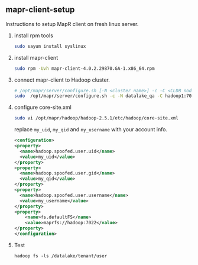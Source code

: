 mapr-client-setup
-----------------

Instructions to setup MapR client on fresh linux server.

1. install rpm tools

    ```bash
    sudo sayum install syslinux
    ```

2. install mapr-client

    ```bash
    sudo rpm -Uvh mapr-client-4.0.2.29870.GA-1.x86_64.rpm
    ```

3. connect mapr-client to Hadoop cluster. 

    ```bash
    # /opt/mapr/server/configure.sh [-N <cluster name>] -c -C <CLDB node>[:<port>][,<CLDB node>[:<port>]...]
    sudo  /opt/mapr/server/configure.sh -c -N datalake_qa -C hadoop1:7022,hadoop2:7022,hadoop3:7022-Z zk1:5000,zk2:5000,zk3:5000 -HS hadoop1
    ```

4. configure core-site.xml

    ```bash
    sudo vi /opt/mapr/hadoop/hadoop-2.5.1/etc/hadoop/core-site.xml
    ```

    replace `my_uid`, `my_qid` and `my_username` with your account info. 

    ```xml
    <configuration>
    <property>
      <name>hadoop.spoofed.user.uid</name>
      <value>my_uid</value>
    </property>
    <property>
      <name>hadoop.spoofed.user.gid</name>
      <value>my_qid</value>
    </property>
    <property>
      <name>hadoop.spoofed.user.username</name>
      <value>my_username</value>
    </property>
    <property>
        <name>fs.defaultFS</name>
        <value>maprfs://hadoop:7022</value>
    </property>
    </configuration>
    ```

6. Test

    ```
    hadoop fs -ls /datalake/tenant/user 
    ```
 